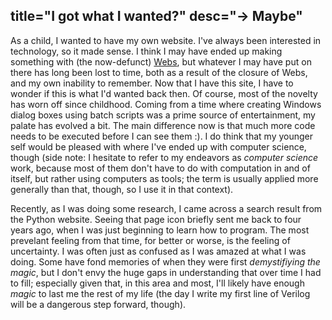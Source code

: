 title="I got what I wanted?"
desc="-> Maybe"
-
As a child, I wanted to have my own website. I've always been interested in technology, so it made sense. I think I may have ended up making something with (the now-defunct) [Webs](https://en.wikipedia.org/wiki/Webs_(web_hosting)), but whatever I may have put on there has long been lost to time, both as a result of the closure of Webs, and my own inability to remember. Now that I have this site, I have to wonder if this is what I'd wanted back then. Of course, most of the novelty has worn off since childhood. Coming from a time where creating Windows dialog boxes using batch scripts was a prime source of entertainment, my palate has evolved a bit. The main difference now is that much more code needs to be executed before I can see them :). I do think that my younger self would be pleased with where I've ended up with computer science, though (side note: I hesitate to refer to my endeavors as *computer science* work, because most of them don't have to do with computation in and of itself, but rather using computers as tools; the term is usually applied more generally than that, though, so I use it in that context).

Recently, as I was doing some research, I came across a search result from the Python website. Seeing that page icon briefly sent me back to four years ago, when I was just beginning to learn how to program. The most prevelant feeling from that time, for better or worse, is the feeling of uncertainty. I was often just as confused as I was amazed at what I was doing. Some have fond memories of when they were first *demystifiying the magic*, but I don't envy the huge gaps in understanding that over time I had to fill; especially given that, in this area and most, I'll likely have enough *magic* to last me the rest of my life (the day I write my first line of Verilog will be a dangerous step forward, though).